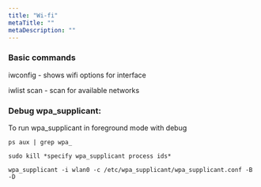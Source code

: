 ```yaml
---
title: "Wi-fi"
metaTitle: ""
metaDescription: ""
---
```


### Basic commands

iwconfig - shows wifi options for interface

iwlist scan - scan for available networks


### Debug wpa_supplicant:

To run wpa_supplicant in foreground mode with debug

```
ps aux | grep wpa_

sudo kill *specify wpa_supplicant process ids*

wpa_supplicant -i wlan0 -c /etc/wpa_supplicant/wpa_supplicant.conf -B -D
```

